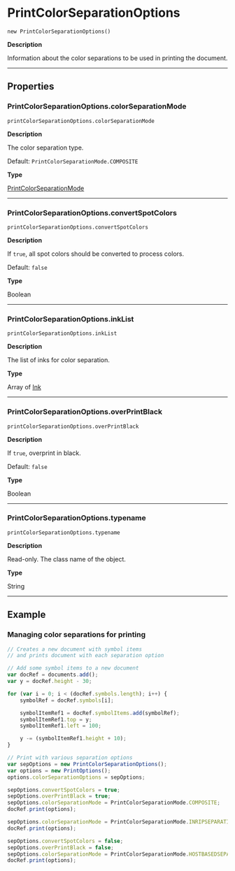 # PrintColorSeparationOptions

`new PrintColorSeparationOptions()`

**Description**

Information about the color separations to be used in printing the document.

---

## Properties

### PrintColorSeparationOptions.colorSeparationMode

`printColorSeparationOptions.colorSeparationMode`

**Description**

The color separation type.

Default: `PrintColorSeparationMode.COMPOSITE`

**Type**

[PrintColorSeparationMode](scripting-constants.md#jsobjref-scripting-constants-printcolorseparationmode)

---

### PrintColorSeparationOptions.convertSpotColors

`printColorSeparationOptions.convertSpotColors`

**Description**

If `true`, all spot colors should be converted to process colors.

Default: `false`

**Type**

Boolean

---

### PrintColorSeparationOptions.inkList

`printColorSeparationOptions.inkList`

**Description**

The list of inks for color separation.

**Type**

Array of [Ink](./Ink.md)

---

### PrintColorSeparationOptions.overPrintBlack

`printColorSeparationOptions.overPrintBlack`

**Description**

If `true`, overprint in black.

Default: `false`

**Type**

Boolean

---

### PrintColorSeparationOptions.typename

`printColorSeparationOptions.typename`

**Description**

Read-only. The class name of the object.

**Type**

String

---

## Example

### Managing color separations for printing

```javascript
// Creates a new document with symbol items
// and prints document with each separation option

// Add some symbol items to a new document
var docRef = documents.add();
var y = docRef.height - 30;

for (var i = 0; i < (docRef.symbols.length); i++) {
    symbolRef = docRef.symbols[i];

    symbolItemRef1 = docRef.symbolItems.add(symbolRef);
    symbolItemRef1.top = y;
    symbolItemRef1.left = 100;

    y -= (symbolItemRef1.height + 10);
}

// Print with various separation options
var sepOptions = new PrintColorSeparationOptions();
var options = new PrintOptions();
options.colorSeparationOptions = sepOptions;

sepOptions.convertSpotColors = true;
sepOptions.overPrintBlack = true;
sepOptions.colorSeparationMode = PrintColorSeparationMode.COMPOSITE;
docRef.print(options);

sepOptions.colorSeparationMode = PrintColorSeparationMode.INRIPSEPARATION;
docRef.print(options);

sepOptions.convertSpotColors = false;
sepOptions.overPrintBlack = false;
sepOptions.colorSeparationMode = PrintColorSeparationMode.HOSTBASEDSEPARATION;
docRef.print(options);
```
